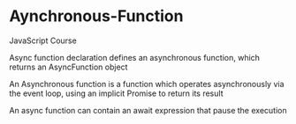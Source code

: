 # Aynchronous-Function
JavaScript Course

Async function declaration defines an asynchronous function, which returns an AsyncFunction object

An Asynchronous function is a function which operates asynchronously via the event loop, using an implicit Promise to return its result

An async function can contain an await expression that pause the execution
